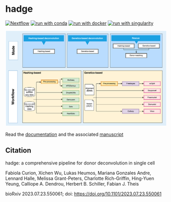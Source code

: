 # hadge

[![Nextflow](https://img.shields.io/badge/nextflow%20DSL2-%E2%89%A522.10.1-23aa62.svg)](https://www.nextflow.io/)
[![run with conda](http://img.shields.io/badge/run%20with-conda-3EB049?labelColor=000000&logo=anaconda)](https://docs.conda.io/en/latest/)
[![run with docker](https://img.shields.io/badge/run%20with-docker-0db7ed?labelColor=000000&logo=docker)](https://www.docker.com/)
[![run with singularity](https://img.shields.io/badge/run%20with-singularity-1d355c.svg?labelColor=000000)](https://sylabs.io/docs/)

![Caption](docs/source/_static/images/pipeline_v2.png)

Read the [documentation](https://hadge.readthedocs.io/en/latest/) and the associated [manuscript](https://www.biorxiv.org/content/10.1101/2023.07.23.550061v1)

## Citation

hadge: a comprehensive pipeline for donor deconvolution in single cell

Fabiola Curion, Xichen Wu, Lukas Heumos, Mariana Gonzales Andre, Lennard Halle, Melissa Grant-Peters, Charlotte Rich-Griffin, Hing-Yuen Yeung, Calliope A. Dendrou, Herbert B. Schiller, Fabian J. Theis

bioRxiv 2023.07.23.550061; doi: https://doi.org/10.1101/2023.07.23.550061
